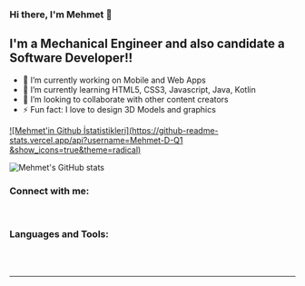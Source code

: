 ### Hi there, I'm Mehmet 👋
## I'm a Mechanical Engineer and also candidate a Software Developer!!

- 🔭 I’m currently working on Mobile and Web Apps 
- 🌱 I’m currently learning HTML5, CSS3, Javascript, Java, Kotlin
- 👯 I’m looking to collaborate with other content creators
- ⚡ Fun fact: I love to design 3D Models and graphics


[![Mehmet'in Github İstatistikleri](https://github-readme-stats.vercel.app/api?username=Mehmet-D-Q1
&show_icons=true&theme=radical)](https://github.com/Mehmet-D-Q1)

![Mehmet's GitHub stats](https://github-readme-stats.vercel.app/api?username=Mehmet-D-Q1&theme=dark&show_icons=true)


### Connect with me:



<br />

### Languages and Tools:

<br />
<br />

---

